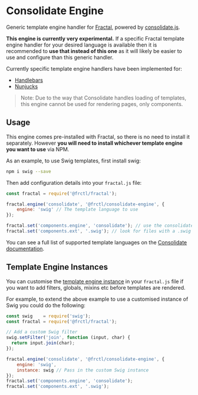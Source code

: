 # Consolidate Engine

Generic template engine handler for [Fractal](http://frctl.github.io), powered by [consolidate.js](https://github.com/tj/consolidate.js).

**This engine is currently very experimental.** If a specific Fractal template engine handler for your desired language is available then it is recommended to **use that instead of this one** as it will likely be easier to use and configure than this generic handler.

Currently specific template engine handlers have been implemented for:

* [Handlebars](https://github.com/frctl/handlebars-engine)
* [Nunjucks](https://github.com/frctl/nunjucks-engine)

> Note: Due to the way that Consolidate handles loading of templates, this engine cannot be used for rendering pages, only components.

## Usage

This engine comes pre-installed with Fractal, so there is no need to install it separately. However **you will need to install whichever template engine you want to use** via NPM.

As an example, to use Swig templates, first install swig:

```bash
npm i swig --save
```

Then add configuration details into your `fractal.js` file:

```js
const fractal = require('@frctl/fractal');

fractal.engine('consolidate', '@frctl/consolidate-engine', {
    engine: 'swig' // The template language to use
});

fractal.set('components.engine', 'consolidate'); // use the consolidate handler
fractal.set('components.ext', '.swig'); // look for files with a .swig file extension
```

You can see a full list of supported template languages on the [Consolidate documentation](https://github.com/tj/consolidate.js).

## Template Engine Instances

You can customise the [template engine instance](https://github.com/tj/consolidate.js#template-engine-instances) in your `fractal.js` file if you want to add filters, globals, mixins etc before templates are rendered.

For example, to extend the above example to use a customised instance of Swig you could do the following:

```js
const swig    = require('swig');
const fractal = require('@frctl/fractal');

// Add a custom Swig filter
swig.setFilter('join', function (input, char) {
  return input.join(char);
});

fractal.engine('consolidate', '@frctl/consolidate-engine', {
    engine: 'swig',
    instance: swig // Pass in the custom Swig instance
});
fractal.set('components.engine', 'consolidate');
fractal.set('components.ext', '.swig');
```
